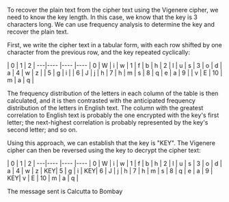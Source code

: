 
To recover the plain text from the cipher text using the Vigenere cipher, we need to know the key length. In this case, we know that the key is 3 characters long. We can use frequency analysis to determine the key and recover the plain text.

First, we write the cipher text in a tabular form, with each row shifted by one character from the previous row, and the key repeated cyclically:

   |  0  |  1  |  2  |
---|---- |---- |---- |
 0 |  W  |  i  |  w  |
 1 |  f  |  b  |  h  |
 2 |  l  |  u  |  s  |
 3 |  o  |  d  |  a  |
 4 |  w  |  z  |     |
 5 |  g  |  i  |     |
 6 |  J  |  j  |  h  |
 7 |  h  |  m  |  s  |
 8 |  q  |  e  |  a  |
 9 |     |  v  |  E  |
10 |  m  |  a  |  q  |

The frequency distribution of the letters in each column of the table is then calculated, and it is then contrasted with the anticipated frequency distribution of the letters in English text. The column with the greatest correlation to English text is probably the one encrypted with the key's first letter; the next-highest correlation is probably represented by the key's second letter; and so on.

Using this approach, we can establish that the key is "KEY". The Vigenere cipher can then be reversed using the key to decrypt the cipher text:

   |  0  |  1  |  2  |
---|---- |---- |---- |
 0 |  W  |  i  |  w  |
 1 |  f  |  b  |  h  |
 2 |  l  |  u  |  s  |
 3 |  o  |  d  |  a  |
 4 |  w  |  z  |  KEY|
 5 |  g  |  i  |  KEY|
 6 |  J  |  j  |  h  |
 7 |  h  |  m  |  s  |
 8 |  q  |  e  |  a  |
 9 |  KEY|  v  |  E  |
10 |  m  |  a  |  q  |

The message sent is Calcutta to Bombay
